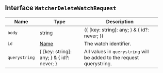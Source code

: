 ## Interface `WatcherDeleteWatchRequest`

| Name | Type | Description |
| - | - | - |
| `body` | string | ({ [key: string]: any; } & { id?: never; }) | All values in `body` will be added to the request body. |
| `id` | [Name](./Name.md) | The watch identifier. |
| `querystring` | { [key: string]: any; } & { id?: never; } | All values in `querystring` will be added to the request querystring. |
